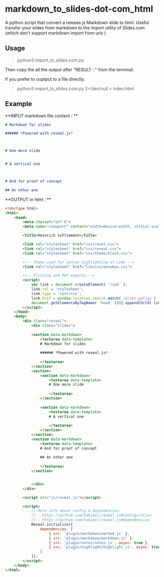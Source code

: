 # markdown_to_slides-dot-com_html

A python script that convert a release.js Markdown slide to html. Useful transfer your slides from markdown to the import 
utility of Slides.com (which don't support markdown import from urls )

## Usage

> python3 import_to_slides.com.py <your markdown file>

Then copy the all the output after "RESULT : " from the terminal.

If you prefer to ouptput to a file directly.

> python3 import_to_slides.com.py <your markdown file> 2</dev/null > index.html 

## Example

**INPUT markdown file content : **
```markdown
# Markdown for slides

###### *Powered with reveal.js*



# One more slide


# A vertical one



# And for proof of concept

## An other one
```
**OUTPUT in html : **
```html
<!doctype html>
<html>
	<head>
		<meta charset="utf-8">
		<meta name="viewport" content="width=device-width, initial-scale=1.0, maximum-scale=1.0, user-scalable=no">

		<title>Heinrich Schliemann</title>

		<link rel="stylesheet" href="css/reset.css">
		<link rel="stylesheet" href="css/reveal.css">
		<link rel="stylesheet" href="css/theme/black.css">

		<!-- Theme used for syntax highlighting of code -->
		<link rel="stylesheet" href="lib/css/monokai.css">

		<!-- Printing and PDF exports -->
		<script>
			var link = document.createElement( 'link' );
			link.rel = 'stylesheet';
			link.type = 'text/css';
			link.href = window.location.search.match( /print-pdf/gi ) ? 'css/print/pdf.css' : 'css/print/paper.css';
			document.getElementsByTagName( 'head' )[0].appendChild( link );
		</script>
	</head>
	<body>
		<div class="reveal">
			<div class="slides">
			
			<section data-markdown>
				<textarea data-template>
				# Markdown for slides
				
				###### *Powered with reveal.js*
			
				</textarea>
			</section>
			<section>	
				<section data-markdown>
					<textarea data-template>
					# One more slide
				
					</textarea>
				</section>
				
				<section data-markdown>
					<textarea data-template>
					# A vertical one
				
					</textarea>
				</section>
			</section> 
			<section data-markdown>
				<textarea data-template>
				# And for proof of concept
				
				## An other one
			
				</textarea>
			</section>


			</div>
		</div>

		<script src="js/reveal.js"></script>

		<script>
			// More info about config & dependencies:
			// - https://github.com/hakimel/reveal.js#configuration
			// - https://github.com/hakimel/reveal.js#dependencies
			Reveal.initialize({
				dependencies: [
					{ src: 'plugin/markdown/marked.js' },
					{ src: 'plugin/markdown/markdown.js' },
					{ src: 'plugin/notes/notes.js', async: true },
					{ src: 'plugin/highlight/highlight.js', async: true }
				]
			});
		</script>
	</body>
</html>
```